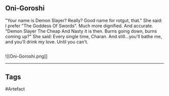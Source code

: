 ## Oni-Goroshi
"Your name is Demon Slayer? Really? Good name for rotgut, that."
She said: I prefer "The Goddess Of Swords". Much more dignified. And accurate.
"Demon Slayer The Cheap And Nasty it is then. Burns going down, burns coming up?"
She said: Every single time, Charan. And still...you'll bathe me, and you'll drink my love. Until you can't.
## 
![[Oni-Goroshi.png]]

---
## Tags
#Artefact